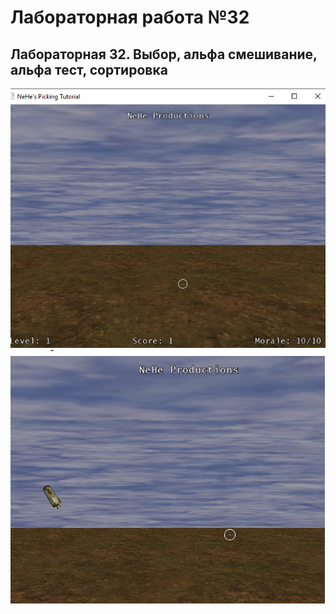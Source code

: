 # Лабораторная работа №32
## Лабораторная 32. Выбор, альфа смешивание, альфа тест, сортировка

![Результат выполнения 1](https://github.com/KhanovDmitrii/graphics_khanov/blob/master/LB/LB32/lb32_res_vipolneniya_1.png)
![Результат выполнения 2](https://github.com/KhanovDmitrii/graphics_khanov/blob/master/LB/LB32/lb32_res_vipolneniya_2.png)

